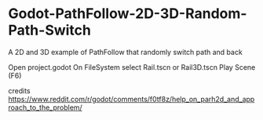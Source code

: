 # Godot-PathFollow-2D-3D-Random-Path-Switch
A 2D and 3D example of PathFollow that randomly switch path and back

Open project.godot
On FileSystem select Rail.tscn or Rail3D.tscn
Play Scene (F6)

credits
https://www.reddit.com/r/godot/comments/f0tf8z/help_on_parh2d_and_approach_to_the_problem/
